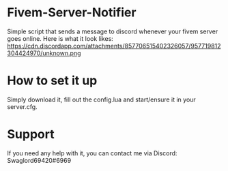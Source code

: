# Fivem-Server-Notifier
 Simple script that sends a message to discord whenever your fivem server goes online.
 Here is what it look likes:
https://cdn.discordapp.com/attachments/857706515402326057/957719812304424970/unknown.png
# How to set it up
Simply download it, fill out the config.lua and start/ensure it in your server.cfg.
# Support
If you need any help with it, you can contact me via Discord: Swaglord69420#6969
